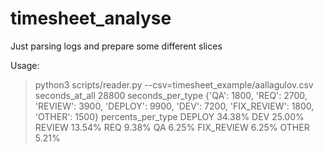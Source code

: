 # timesheet_analyse
Just parsing logs and prepare some different slices

Usage:
>python3 scripts/reader.py --csv=timesheet_example/aallagulov.csv 
seconds_at_all
28800
seconds_per_type
{'QA': 1800, 'REQ': 2700, 'REVIEW': 3900, 'DEPLOY': 9900, 'DEV': 7200, 'FIX_REVIEW': 1800, 'OTHER': 1500}
percents_per_type
DEPLOY 34.38%
DEV 25.00%
REVIEW 13.54%
REQ 9.38%
QA 6.25%
FIX_REVIEW 6.25%
OTHER 5.21%
